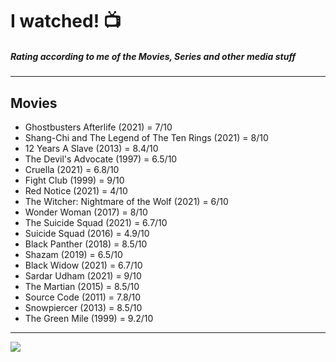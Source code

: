 # I watched! 📺
##### Rating according to me of the Movies, Series and other media stuff
___
## Movies
* Ghostbusters Afterlife (2021) = 7/10
* Shang-Chi and The Legend of The Ten Rings (2021) = 8/10
* 12 Years A Slave (2013) = 8.4/10
* The Devil's Advocate (1997) = 6.5/10
* Cruella (2021) = 6.8/10
* Fight Club (1999) = 9/10
* Red Notice (2021) = 4/10
* The Witcher: Nightmare of the Wolf (2021) = 6/10
* Wonder Woman (2017) = 8/10
* The Suicide Squad (2021) = 6.7/10
* Suicide Squad (2016) = 4.9/10
* Black Panther (2018) = 8.5/10
* Shazam (2019) = 6.5/10
* Black Widow (2021) = 6.7/10
* Sardar Udham (2021) = 9/10
* The Martian (2015) = 8.5/10
* Source Code (2011) = 7.8/10
* Snowpiercer (2013) = 8.5/10
* The Green Mile (1999) = 9.2/10

---
![](https://i.creativecommons.org/l/by-sa/4.0/88x31.png)
